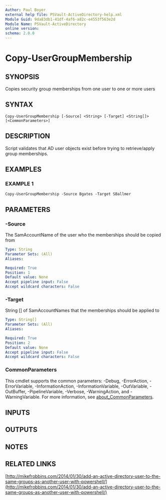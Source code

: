 ```yaml
---
Author: Paul Boyer
external help file: PSVault-ActiveDirectory-help.xml
Module Guid: 9da83db1-41df-4af6-a82c-e4553f563e2d
Module Name: PSVault-ActiveDirectory
online version:
schema: 2.0.0
---
```


# Copy-UserGroupMembership

## SYNOPSIS
Copies security group memberships from one user to one or more users

## SYNTAX

```
Copy-UserGroupMembership [-Source] <String> [-Target] <String[]> [<CommonParameters>]
```

## DESCRIPTION
Script validates that AD user objects exist before trying to retrieve/apply group memberships.

## EXAMPLES

### EXAMPLE 1
```
Copy-UserGroupMembership -Source Bgates -Target SBallmer
```

## PARAMETERS

### -Source
The SamAccountName of the user who the memberships should be copied from

```yaml
Type: String
Parameter Sets: (All)
Aliases:

Required: True
Position: 1
Default value: None
Accept pipeline input: False
Accept wildcard characters: False
```

### -Target
String \[\] of SamAccountNames that the memberships should be applied to

```yaml
Type: String[]
Parameter Sets: (All)
Aliases:

Required: True
Position: 2
Default value: None
Accept pipeline input: False
Accept wildcard characters: False
```

### CommonParameters
This cmdlet supports the common parameters: -Debug, -ErrorAction, -ErrorVariable, -InformationAction, -InformationVariable, -OutVariable, -OutBuffer, -PipelineVariable, -Verbose, -WarningAction, and -WarningVariable. For more information, see [about_CommonParameters](http://go.microsoft.com/fwlink/?LinkID=113216).

## INPUTS

## OUTPUTS

## NOTES

## RELATED LINKS

[http://mikefrobbins.com/2014/01/30/add-an-active-directory-user-to-the-same-groups-as-another-user-with-powershell/](http://mikefrobbins.com/2014/01/30/add-an-active-directory-user-to-the-same-groups-as-another-user-with-powershell/)

